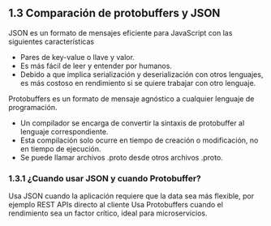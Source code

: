 ## 1.3 Comparación de protobuffers y JSON

JSON es un formato de mensajes eficiente para JavaScript con las siguientes características

* Pares de key-value o llave y valor.
* Es más fácil de leer y entender por humanos.
* Debido a que implica serialización y deserialización con otros lenguajes, es más costoso en rendimiento si se quiere trabajar con otro lenguaje.

Protobuffers es un formato de mensaje agnóstico a cualquier lenguaje de programación.

* Un compilador se encarga de convertir la sintaxis de protobuffer al lenguaje correspondiente.
* Esta compilación solo ocurre en tiempo de creación o modificación, no en tiempo de ejecución.
* Se puede llamar archivos .proto desde otros archivos .proto.

### 1.3.1 ¿Cuando usar JSON y cuando Protobuffer?

Usa JSON cuando la aplicación requiere que la data sea más flexible, por ejemplo REST APIs directo al cliente
Usa Protobuffers cuando el rendimiento sea un factor crítico, ideal para microservicios.


